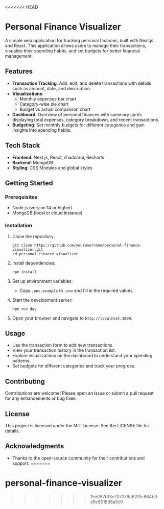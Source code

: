 <<<<<<< HEAD
# Personal Finance Visualizer

A simple web application for tracking personal finances, built with Next.js and React. This application allows users to manage their transactions, visualize their spending habits, and set budgets for better financial management.

## Features

- **Transaction Tracking**: Add, edit, and delete transactions with details such as amount, date, and description.
- **Visualizations**: 
  - Monthly expenses bar chart
  - Category-wise pie chart
  - Budget vs actual comparison chart
- **Dashboard**: Overview of personal finances with summary cards displaying total expenses, category breakdown, and recent transactions.
- **Budgeting**: Set monthly budgets for different categories and gain insights into spending habits.

## Tech Stack

- **Frontend**: Next.js, React, shadcn/ui, Recharts
- **Backend**: MongoDB
- **Styling**: CSS Modules and global styles

## Getting Started

### Prerequisites

- Node.js (version 14 or higher)
- MongoDB (local or cloud instance)

### Installation

1. Clone the repository:
   ```
   git clone https://github.com/yourusername/personal-finance-visualizer.git
   cd personal-finance-visualizer
   ```

2. Install dependencies:
   ```
   npm install
   ```

3. Set up environment variables:
   - Copy `.env.example` to `.env` and fill in the required values.

4. Start the development server:
   ```
   npm run dev
   ```

5. Open your browser and navigate to `http://localhost:3000`.

## Usage

- Use the transaction form to add new transactions.
- View your transaction history in the transaction list.
- Explore visualizations on the dashboard to understand your spending patterns.
- Set budgets for different categories and track your progress.

## Contributing

Contributions are welcome! Please open an issue or submit a pull request for any enhancements or bug fixes.

## License

This project is licensed under the MIT License. See the LICENSE file for details.

## Acknowledgments

- Thanks to the open-source community for their contributions and support.
=======
# personal-finance-visualizer
>>>>>>> 15e087b13e707079a82f0c664b9e5e8518d6a6c0
